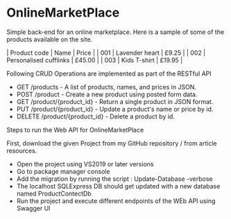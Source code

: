 # OnlineMarketPlace
Simple back-end for an online marketplace.
Here is a sample of some of the products available on the site.


| Product code  | Name  |  Price |
|  001 |  Lavender heart | £9.25  |
|  002 |  Personalised cufflinks | £45.00  |
|  003 |  Kids T-shirt | £19.95 |

Following CRUD Operations are implemented as part of the RESTful API
* GET /products - A list of products, names, and prices in JSON.
* POST /product - Create a new product using posted form data.
* GET /product/{product_id} - Return a single product in JSON format.
* PUT /product/{product_id} - Update a product's name or price by id.
* DELETE /product/{product_id} - Delete a product by id.

Steps to run the Web API for OnlineMarketPlace

First, download the given Project from my GitHub repository / from article resources.
* Open the project using VS2019 or later versions
* Go to package manager console
* Add the migration by running the script : Update-Database -verbose
* The localhost SQLExpress DB should get updated with a new database named ProductContectDb 
* Run the project and execute different endpoints of the WEb API using Swagger UI
